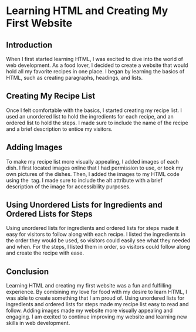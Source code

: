 # Learning HTML and Creating My First Website

## Introduction
When I first started learning HTML, I was excited to dive into the world of web development. As a food lover, I decided to create a website that would hold all my favorite recipes in one place. I began by learning the basics of HTML, such as creating paragraphs, headings, and lists.

## Creating My Recipe List
Once I felt comfortable with the basics, I started creating my recipe list. I used an unordered list to hold the ingredients for each recipe, and an ordered list to hold the steps. I made sure to include the name of the recipe and a brief description to entice my visitors.

## Adding Images
To make my recipe list more visually appealing, I added images of each dish. I first located images online that I had permission to use, or took my own pictures of the dishes. Then, I added the images to my HTML code using the <img> tag. I made sure to include the alt attribute with a brief description of the image for accessibility purposes.

## Using Unordered Lists for Ingredients and Ordered Lists for Steps
Using unordered lists for ingredients and ordered lists for steps made it easy for visitors to follow along with each recipe. I listed the ingredients in the order they would be used, so visitors could easily see what they needed and when. For the steps, I listed them in order, so visitors could follow along and create the recipe with ease.

## Conclusion
Learning HTML and creating my first website was a fun and fulfilling experience. By combining my love for food with my desire to learn HTML, I was able to create something that I am proud of. Using unordered lists for ingredients and ordered lists for steps made my recipe list easy to read and follow. Adding images made my website more visually appealing and engaging. I am excited to continue improving my website and learning new skills in web development.



